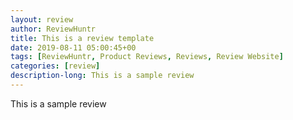 ```yaml
---
layout: review
author: ReviewHuntr
title: This is a review template
date: 2019-08-11 05:00:45+00
tags: [ReviewHuntr, Product Reviews, Reviews, Review Website]
categories: [review]
description-long: This is a sample review
---
```


This is a sample review